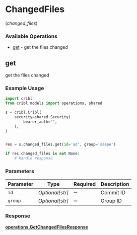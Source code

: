 # ChangedFiles
(*changed_files*)

### Available Operations

* [get](#get) - get the files changed

## get

get the files changed

### Example Usage

```python
import cribl
from cribl.models import operations, shared

s = cribl.Cribl(
    security=shared.Security(
        bearer_auth="",
    ),
)


res = s.changed_files.get(id='ad', group='saepe')

if res.changed_files is not None:
    # handle response
```

### Parameters

| Parameter          | Type               | Required           | Description        |
| ------------------ | ------------------ | ------------------ | ------------------ |
| `id`               | *Optional[str]*    | :heavy_minus_sign: | Commit ID          |
| `group`            | *Optional[str]*    | :heavy_minus_sign: | Group ID           |


### Response

**[operations.GetChangedFilesResponse](../../models/operations/getchangedfilesresponse.md)**

